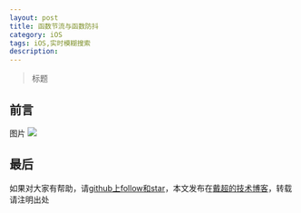 ```yaml
---
layout: post
title: 函数节流与函数防抖
category: iOS
tags: iOS,实时模糊搜索
description:
---
```


>   标题

## 前言


图片
![]({{site.url}}/assets/postImages/ios/udid02.png)



## 最后

如果对大家有帮助，请[github上follow和star](https://github.com/jifengchao)，本文发布在[戴超的技术博客](https://jifengchao.github.io/)，转载请注明出处
